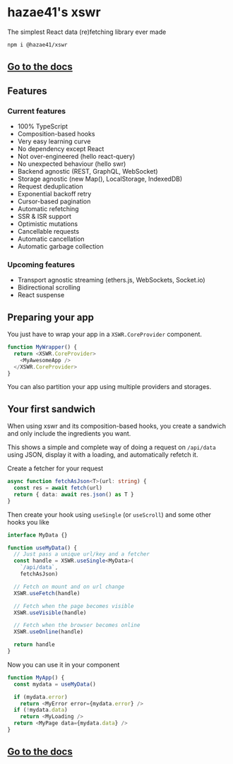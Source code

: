 # hazae41's xswr

The simplest React data (re)fetching library ever made

```bash
npm i @hazae41/xswr
```

## [Go to the docs](https://xswr.hazae41.me)

## Features

### Current features

- 100% TypeScript
- Composition-based hooks
- Very easy learning curve
- No dependency except React
- Not over-engineered (hello react-query)
- No unexpected behaviour (hello swr)
- Backend agnostic (REST, GraphQL, WebSocket)
- Storage agnostic (new Map(), LocalStorage, IndexedDB)
- Request deduplication
- Exponential backoff retry
- Cursor-based pagination
- Automatic refetching
- SSR & ISR support
- Optimistic mutations
- Cancellable requests
- Automatic cancellation 
- Automatic garbage collection

### Upcoming features

- Transport agnostic streaming (ethers.js, WebSockets, Socket.io)
- Bidirectional scrolling
- React suspense

## Preparing your app

You just have to wrap your app in a `XSWR.CoreProvider` component.

```typescript
function MyWrapper() {
  return <XSWR.CoreProvider>
    <MyAwesomeApp />
  </XSWR.CoreProvider>
}
```

You can also partition your app using multiple providers and storages.

## Your first sandwich

When using xswr and its composition-based hooks, you create a sandwich and only include the ingredients you want.

This shows a simple and complete way of doing a request on `/api/data` using JSON, display it with a loading, and automatically refetch it.

Create a fetcher for your request

```typescript
async function fetchAsJson<T>(url: string) {
  const res = await fetch(url)
  return { data: await res.json() as T }
}
```

Then create your hook using `useSingle` (or `useScroll`) and some other hooks you like

```typescript
interface MyData {}

function useMyData() {
  // Just pass a unique url/key and a fetcher
  const handle = XSWR.useSingle<MyData>(
    `/api/data`,
    fetchAsJson)

  // Fetch on mount and on url change
  XSWR.useFetch(handle)

  // Fetch when the page becomes visible
  XSWR.useVisible(handle)

  // Fetch when the browser becomes online
  XSWR.useOnline(handle)

  return handle
}
```

Now you can use it in your component

```typescript
function MyApp() {
  const mydata = useMyData()

  if (mydata.error)
    return <MyError error={mydata.error} />
  if (!mydata.data)
    return <MyLoading />
  return <MyPage data={mydata.data} />
}
```

## [Go to the docs](https://xswr.hazae41.me)